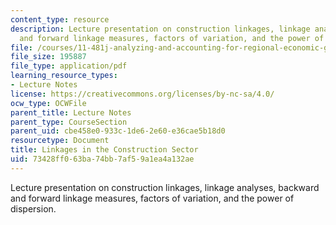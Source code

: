 ```yaml
---
content_type: resource
description: Lecture presentation on construction linkages, linkage analyses, backward
  and forward linkage measures, factors of variation, and the power of dispersion.
file: /courses/11-481j-analyzing-and-accounting-for-regional-economic-growth-spring-2009/73428ff063ba74bb7af59a1ea4a132ae_MIT11_481Js09_lec17.pdf
file_size: 195887
file_type: application/pdf
learning_resource_types:
- Lecture Notes
license: https://creativecommons.org/licenses/by-nc-sa/4.0/
ocw_type: OCWFile
parent_title: Lecture Notes
parent_type: CourseSection
parent_uid: cbe458e0-933c-1de6-2e60-e36cae5b18d0
resourcetype: Document
title: Linkages in the Construction Sector
uid: 73428ff0-63ba-74bb-7af5-9a1ea4a132ae
---
```

Lecture presentation on construction linkages, linkage analyses, backward and forward linkage measures, factors of variation, and the power of dispersion.